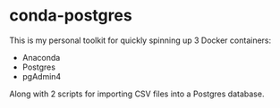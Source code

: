 # conda-postgres

This is my personal toolkit for quickly spinning up 3 Docker containers:

- Anaconda
- Postgres
- pgAdmin4

Along with 2 scripts for importing CSV files into a Postgres database.
